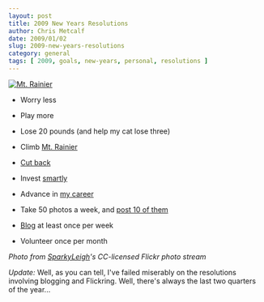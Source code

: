 ```yaml
---
layout: post
title: 2009 New Years Resolutions
author: Chris Metcalf
date: 2009/01/02
slug: 2009-new-years-resolutions
category: general
tags: [ 2009, goals, new-years, personal, resolutions ]
---
```


[![Mt. Rainier](http://farm1.static.flickr.com/3/3052150_1246e71d17.jpg?v=0)](http://flickr.com/photos/sparkyleigh/3052150/)

* Worry less

* Play more

* Lose 20 pounds (and help my cat lose three)

* Climb [Mt. Rainier](http://en.wikipedia.org/wiki/Mount_Rainier)

* [Cut back](http://www.getrichslowly.org/blog/)

* Invest [smartly](http://www.wikinvest.com/)

* Advance in [my career](http://www.linkedin.com/in/chrismetcalf)

* Take 50 photos a week, and [post 10 of them](http://flickr.com/photos/chrismetcalf/)

* [Blog]() at least once per week

* Volunteer once per month

<em>Photo from [SparkyLeigh](http://flickr.com/photos/sparkyleigh/)'s CC-licensed Flickr photo stream</em>

<em>Update:</em> Well, as you can tell, I've failed miserably on the resolutions involving blogging and Flickring. Well, there's always the last two quarters of the year...
